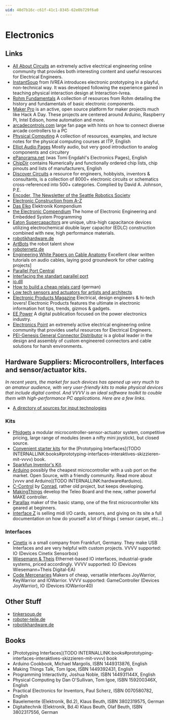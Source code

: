```yaml
---
uid: 40d7b16c-c61f-41c1-8345-62e0b729f6a0
---
```


# Electronics

## Links
* <a href="https://www.allaboutcircuits.com/" class="extURL" target="_blank">All About Circuits</a> an extremely active electrical engineering online community that provides both interesting content and useful resources for Electrical Engineers.  
* <a href="http://www.nastypixel.com/instantsoup/" class="extURL" target="_blank">InstantSoup</a> from IVREA introduces electronic prototyping in a playful, non-technical way. It was developed following the experience gained in teaching physical interaction design at Interaction-Ivrea.  
* <a href="http://www.rohm.com/web/global/en_index/" class="extURL" target="_blank"> Rohm Fundamentals</a> A collection of resources from Rohm detailing the history and fundamentals of basic electronic components.  
* <a href="https://maker.pro" class="extURL" target="_blank"> Maker Pro</a> is an active, open source platform for maker projects much like Hack A Day. These projects are centered around Arduino, Raspberry Pi, Intel Edison, home automation and more.  
* <a href="http://arcadecontrols.com/" class="extURL" target="_blank">arcadecontrols.com</a> large fan page with hints on how to connect diverse arcade controllers to a PC  
* <a href="http://itp.nyu.edu/physcomp/" class="extURL" target="_blank">Physical Computing</a> A collection of resources, examples, and lecture notes for the physical computing courses at ITP, English  
* <a href="http://sound.westhost.com/articles.htm" class="extURL" target="_blank">Elliot Audio Pages</a> Mostly audio, but very good introduction to analog components and circuitery  
* <a href="http://www.epanorama.net/index.php" class="extURL" target="_blank">ePanorama.net</a> (was Tomi Engdahl's Electronics Pages), English  
* <a href="http://www.xs4all.nl/~ganswijk/chipdir/" class="extURL" target="_blank">ChipDir</a> contains Numerically and functionally ordered chip lists, chip pinouts and lists of manufacturers, English  
* <a href="http://www.discovercircuits.com/index.htm" class="extURL" target="_blank">Discover Circuits</a> a resource for engineers, hobbyists, inventors & consultants,  is a collection of  8000+ electronic circuits or schematics cross-referenced into 500+ categories. Complied by David A. Johnson, P.E.  
* <a href="http://www.seattlerobotics.org/encoder/index.php" class="extURL" target="_blank">Encoder, The Newsletter of the Seattle Robotics Society</a>  
* <a href="http://www.mtechnologies.com/build/atoz.htm" class="extURL" target="_blank">Electronic Construction from A-Z</a>  
* <a href="http://www.elektronik-kompendium.de/" class="extURL" target="_blank">Das Elko</a> Elektronik Kompendium  
* <a href="http://ee.cleversoul.com/" class="extURL" target="_blank">the Electronic Compendium</a> The home of Electronic Engineering and Embedded System Programming  
* <a href="https://www.eaton.com/us/en-us/products/electronic-components/supercapacitors.html" class="extURL" target="_blank">Eaton Supercapacitors</a> are unique, ultra-high capacitance devices utilizing electrochemical double layer capacitor (EDLC) construction combined with new, high performance materials.  
* <a href="http://www.shop.robotikhardware.de/shop/catalog/index.php" class="extURL" target="_blank">robotikhardware.de</a>  
* <a href="http://artbots.org/2004/" class="extURL" target="_blank">ArtBots</a> the robot talent show  
* <a href="http://www.roboternetz.de/phpBB2/index.php" class="extURL" target="_blank">roboternetz.de</a>  
* <a href="http://www.procosound.com/education/99-white-papers" class="extURL" target="_blank">Engineering White Papers on Cable Anatomy</a> Excellent clear written tutorials on audio cables, laying good groundwork for other cabling projects]  
* <a href="http://www.lvr.com/parport.htm" class="extURL" target="_blank">Parallel Port Central</a>  
* <a href="http://retired.beyondlogic.org/spp/parallel.htm" class="extURL" target="_blank">Interfacing the standart parallel port</a>  
* <a href="http://www.geekhideout.com/iodll.shtml" class="extURL" target="_blank">io.dll</a>  
* <a href="http://www.franksteinberg.de/erel.htm" class="extURL" target="_blank">How to build a cheap relais card</a> (german)  
* <a href="http://lowtech.propositions.org.uk" class="extURL" target="_blank">Low tech sensors and actuators for artists and architects</a>  
* <a href="http://www.electronicproducts.com" class="extURL" target="_blank">Electronic Products Magazine</a> Electrical, design engineers & hi-tech lovers! Electronic Products features the ultimate in electronic information hot tips, trends, gizmos & gadgets.  
* <a href="https://eepower.com/" class="extURL" target="_blank">EE Power</a> A digital publication focused on the power electronics industry.  
* <a href="https://electronicspoint.com/forums/" class="extURL" target="_blank">Electronics Point</a> an extremely active electrical engineering online community that provides useful resources for Electrical Engineers.  
* <a href="https://www.peigenesis.com/" class="extURL" target="_blank">PEI-Genesis General Connector Distributor</a> is a global leader in the design and assembly of custom engineered connectors and cable solutions for harsh environments.  

## Hardware Suppliers: Microcontrollers, Interfaces and sensor/actuator kits.
*In recent years, the market for such devices has opened up very much to an amateur audience, with very user-friendly kits to make physical devices that include digital control. And VVVV is an ideal software toolkit to couble them with high-performance PC applications. Here are a few links.*  

* <a href="http://www.billbuxton.com/InputSources.html#anchor678822" class="extURL" target="_blank"> A directory of sources for input technologies</a>  
### Kits
* <a href="http://phidgets.com" class="extURL" target="_blank">Phidgets</a> a modular microcontroller-sensor-actuator system, competitive pricing, large range of modules (even a nifty mini joystick), but closed source.  
* <a href="http://www.tinkersoup.de/prototyping-interfaces-starter-kit/kits/a-882/" class="extURL" target="_blank">Convenient starter kits</a> for the [Prototyping Interfaces](TODO INTERNALLINK:books#prototyping-interfaces-interaktives-skizzieren-mit-vvvv) book.  
* <a href="https://www.sparkfun.com/products/12001" class="extURL" target="_blank">Sparkfun Inventor's Kit</a>.  
* <a href="http://www.arduino.cc" class="extURL" target="_blank">Arduino</a> possibly the cheapest microcontroller with a usb port on the market. Open Source, with a friendly community. Read more about [vvvv and Arduino](TODO INTERNALLINK:hardware#arduino).  
* <a href="http://www.c-control.de/" class="extURL" target="_blank">C-Control</a> by <a href="http://www.conrad.com" class="extURL" target="_blank">Conrad</a>, rather old project, but keeps developing.  
* <a href="http://www.makingthings.com" class="extURL" target="_blank">MakingThings</a> develop the Teleo Board and the new, rather powerful MAKE controller.  
* <a href="http://www.parallax.com" class="extURL" target="_blank">Parallax</a> maker of the basic stamp, one of the first microcontroller kits geared at beginners.  
* <a href="http://www.interface-z.com/" class="extURL" target="_blank">Interface Z</a> is selling midi I/O cards, sensors, and giving on its site a full documentation on how do yourself a lot of things ( sensor carpet, etc...)  
### Interfaces
* <a href="http://www.cinetix.de" class="extURL" target="_blank">Cinetix</a> is a small company from Frankfurt, Germany. They make USB Interfaces and are very helpful with custom projects. VVVV supported: <span class="node">IO (Devices Cinetix Sensorbox)</span>  
* <a href="http://www.wut.de" class="extURL" target="_blank">Wiesemann & Theis</a> Ethernet-based IO interfaces, industrial-grade systems, priced accordingly. VVVV supported: <span class="node">IO (Devices Wiesemann+Theis Digital-EA)</span>  
* <a href="http://www.codemercs.com" class="extURL" target="_blank">Code Mercenaries</a> Makers of cheap, versatile interfaces JoyWarrior, KeyWarrior and IOWarrior. VVVV supported: <span class="node">GameController (Devices JoyWarrior)</span>, <span class="node">IO (Devices IOWarrior40)</span>  
## Other Stuff
* <a href="http://www.tinkersoup.de" class="extURL" target="_blank">tinkersoup.de</a>  
* <a href="http://www.roboter-teile.de" class="extURL" target="_blank">roboter-teile.de</a>  
* <a href="http://www.shop.robotikhardware.de/shop/catalog/index.php" class="extURL" target="_blank">robotikhardware.de</a>  
## Books
* [Prototyping Interfaces](TODO INTERNALLINK:books#prototyping-interfaces-interaktives-skizzieren-mit-vvvv) book  
* Arduino Cookbook, Michael Margolis, ISBN 1449313876, English  
* Making Things Talk, Tom Igoe, ISBN 1449392431, English  
* Programming Interactivity, Joshua Noble, ISBN 144931144X, English  
* Physical Computing by Dan O'Sullivan, Tom Igoe, ISBN 159200346X, English  
* Practical Electronics for Inventors, Paul Scherz, ISBN 0070580782, English  
* Bauelemente (Elektronik, Bd.2), Klaus Beuth, ISBN 3802319575, German  
* Digitaltechnik (Elektronik, Bd.4) Klaus Beuth, Olaf Beuth, ISBN 3802317556, German  

